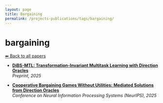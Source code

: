 ```yaml
---
layout: page
title: Bargaining
permalink: /projects-publications/tags/bargaining/
---
```


# bargaining
[⬅ Back to all papers](../papers.md)

- **[DiBS-MTL: Transformation-Invariant Multitask Learning with Direction Oracles](../papers.md)**  
  *Preprint, 2025*

- **[Cooperative Bargaining Games Without Utilities: Mediated Solutions from Direction Oracles](../papers.md)**  
  *Conference on Neural Information Processing Systems (NeurIPS), 2025*